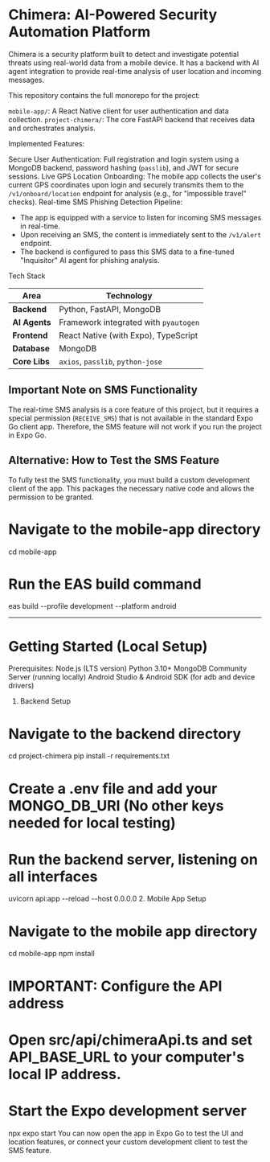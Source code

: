 # Chimera: AI-Powered Security Automation Platform

Chimera is a security platform built to detect and investigate potential threats using real-world data from a mobile device. It has a backend with AI agent integration to provide real-time analysis of user location and incoming messages.

This repository contains the full monorepo for the project:

`mobile-app/`: A React Native client for user authentication and data collection.
`project-chimera/`: The core FastAPI backend that receives data and orchestrates analysis.


Implemented Features:

Secure User Authentication: Full registration and login system using a MongoDB backend, password hashing (`passlib`), and JWT for secure sessions.
Live GPS Location Onboarding: The mobile app collects the user's current GPS coordinates upon login and securely transmits them to the `/v1/onboard/location` endpoint for analysis (e.g., for "impossible travel" checks).
Real-time SMS Phishing Detection Pipeline:
-   The app is equipped with a service to listen for incoming SMS messages in real-time.
-   Upon receiving an SMS, the content is immediately sent to the `/v1/alert` endpoint.
-   The backend is configured to pass this SMS data to a fine-tuned "Inquisitor" AI agent for phishing analysis.


Tech Stack

| Area          | Technology                               |
| ------------- | ---------------------------------------- |
| **Backend**   | Python, FastAPI, MongoDB                 |
| **AI Agents** | Framework integrated with `pyautogen`    |
| **Frontend**  | React Native (with Expo), TypeScript     |
| **Database**  | MongoDB                                  |
| **Core Libs** | `axios`, `passlib`, `python-jose`        |

## Important Note on SMS Functionality

The real-time SMS analysis is a core feature of this project, but it requires a special permission (`RECEIVE_SMS`) that is not available in the standard Expo Go client app.
Therefore, the SMS feature will not work if you run the project in Expo Go.

## Alternative: How to Test the SMS Feature

To fully test the SMS functionality, you must build a custom development client of the app. This packages the necessary native code and allows the permission to be granted.

# Navigate to the mobile-app directory
cd mobile-app
# Run the EAS build command
eas build --profile development --platform android
_____________________________________________________________________________________________________________________________________________________________________________________________________________
# Getting Started (Local Setup)

Prerequisites:
  Node.js (LTS version)
  Python 3.10+
  MongoDB Community Server (running locally)
  Android Studio & Android SDK (for adb and device drivers)
  
1. Backend Setup

# Navigate to the backend directory
cd project-chimera
pip install -r requirements.txt

# Create a .env file and add your MONGO_DB_URI (No other keys needed for local testing)

# Run the backend server, listening on all interfaces
uvicorn api:app --reload --host 0.0.0.0
2. Mobile App Setup

# Navigate to the mobile app directory
cd mobile-app
npm install

# IMPORTANT: Configure the API address
# Open src/api/chimeraApi.ts and set API_BASE_URL to your computer's local IP address.

# Start the Expo development server
npx expo start
You can now open the app in Expo Go to test the UI and location features, or connect your custom development client to test the SMS feature.
